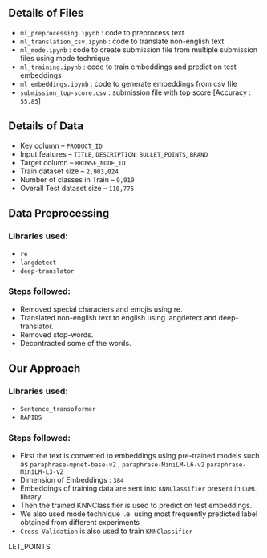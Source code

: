 ## Details of Files
- `ml_preprocessing.ipynb` : code to preprocess text
- `ml_translation_csv.ipynb` : code to translate
non-english text
- `ml_mode.ipynb` : code to create submission file from
multiple submission files using mode technique
- `ml_training.ipynb` : code to train embeddings and
predict on test embeddings
- `ml_embeddings.ipynb` : code to generate embeddings
from csv file
- `submission_top-score.csv` : submission file with top score [Accuracy : `55.85`]
## Details of Data

-  Key column – `PRODUCT_ID`
- Input features – `TITLE`, `DESCRIPTION`, `BULLET_POINTS`, `BRAND`
- Target column – `BROWSE_NODE_ID`
- Train dataset size – `2,903,024`
- Number of classes in Train – `9,919`
- Overall Test dataset size – `110,775`

## Data Preprocessing

### Libraries used:
- `re`
- `langdetect`
- `deep-translator`

### Steps followed:
- Removed special characters and emojis using re.
- Translated non-english text to english using langdetect and
deep-translator.
- Removed stop-words.
- Decontracted some of the words.

## Our Approach
### Libraries used:

- `Sentence_transoformer`
- `RAPIDS`

### Steps followed:

- First the text is converted to embeddings using pre-trained models
such as `paraphrase-mpnet-base-v2` , `paraphrase-MiniLM-L6-v2`
`paraphrase-MiniLM-L3-v2`
- Dimension of Embeddings : `384`
- Embeddings of training data are sent into `KNNClassifier` present in `CuML` library
- Then the trained KNNClassifier is used to predict on test embeddings.
- We also used mode technique i.e. using most frequently predicted label obtained
from different experiments
- `Cross Validation` is also used to train `KNNClassifier`

LET_POINTS

